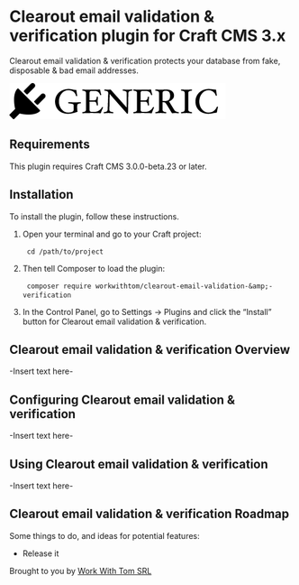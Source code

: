 # Clearout email validation & verification plugin for Craft CMS 3.x

Clearout email validation & verification protects your database from fake, disposable & bad email addresses.

![Screenshot](resources/img/plugin-logo.png)

## Requirements

This plugin requires Craft CMS 3.0.0-beta.23 or later.

## Installation

To install the plugin, follow these instructions.

1. Open your terminal and go to your Craft project:

        cd /path/to/project

2. Then tell Composer to load the plugin:

        composer require workwithtom/clearout-email-validation-&amp;-verification

3. In the Control Panel, go to Settings → Plugins and click the “Install” button for Clearout email validation & verification.

## Clearout email validation & verification Overview

-Insert text here-

## Configuring Clearout email validation & verification

-Insert text here-

## Using Clearout email validation & verification

-Insert text here-

## Clearout email validation & verification Roadmap

Some things to do, and ideas for potential features:

* Release it

Brought to you by [Work With Tom SRL](https://www.workwithtom.ro)
